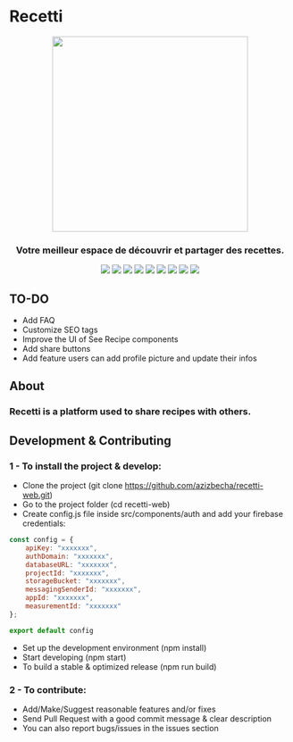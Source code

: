 # Recetti

<p align="center">
  <img src="https://user-images.githubusercontent.com/63454940/126222387-9987ef4f-aae6-4656-b3aa-6ab575775f80.png" width="350" />
  <h3 align="center">Votre meilleur espace de découvrir et partager des recettes.</h3>
</p>

<p align="center">
  <img src="https://img.shields.io/github/stars/azizbecha/recetti-web?color=f64152" />
  <img src="https://img.shields.io/github/contributors/azizbecha/recetti-web?color=f64152" />
  <img src="https://img.shields.io/github/last-commit/azizbecha/recetti-web?color=f64152" />
  <img src="https://visitor-badge.laobi.icu/badge?page_id=azizbecha.recetti-web&color=f64152" />
  <img src="https://img.shields.io/github/languages/count/azizbecha/recetti-web?color=f64152" />
  <img src="https://img.shields.io/github/languages/top/azizbecha/recetti-web?color=f64152" />
  <img src="https://img.shields.io/badge/license-MIT-blue.svg?color=f64152" />
  <img src="https://img.shields.io/github/issues/azizbecha/recetti-web?color=f64152" />
  <img src="https://img.shields.io/github/issues-pr/azizbecha/recetti-web?color=f64152" />
</p>

## TO-DO

- Add FAQ
- Customize SEO tags
- Improve the UI of See Recipe components
- Add share buttons
- Add feature users can add profile picture and update their infos

## About
### Recetti is a platform used to share recipes with others.

## Development & Contributing
### 1 - To install the project & develop:

- Clone the project (git clone https://github.com/azizbecha/recetti-web.git)
- Go to the project folder (cd recetti-web)
- Create config.js file inside src/components/auth and add your firebase credentials: 

```javascript
const config = {
    apiKey: "xxxxxxx",
    authDomain: "xxxxxxx",
    databaseURL: "xxxxxxx",
    projectId: "xxxxxxx",
    storageBucket: "xxxxxxx",
    messagingSenderId: "xxxxxxx",
    appId: "xxxxxxx",
    measurementId: "xxxxxxx"
};

export default config
```

- Set up the development environment (npm install)
- Start developing (npm start)
- To build a stable & optimized release (npm run build)

### 2 - To contribute:

- Add/Make/Suggest reasonable features and/or fixes
- Send Pull Request with a good commit message & clear description
- You can also report bugs/issues in the issues section
